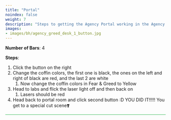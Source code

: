 ```yaml
---
title: "Portal"
noindex: false
weight: 7
description: "Steps to getting the Agency Portal working in the Agency RP house."
images:
- images/bh/agency_greed_desk_1_button.jpg
---
```


**Number of Bars**: 4

**Steps**:
1. Click the button on the right
1. Change the coffin colors, the first one is black, the ones on the left and right of black are red, and the last 2 are white
    1. Now change the coffin colors in Fear & Greed to Yellow
1. Head to labs and flick the laser light off and then back on
    1. Lasers should be red
1. Head back to portal room and click second button :D YOU DID IT!!!!! You get to a special cut scene❣️


<hr style="background-color: #28b44c" size=8>
